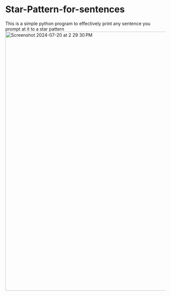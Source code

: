 # Star-Pattern-for-sentences
This is a simple python program to effectively print any sentence you prompt at it to a star pattern 
<img width="812" alt="Screenshot 2024-07-20 at 2 29 30 PM" src="https://github.com/user-attachments/assets/f4703392-2417-4c6e-9dcb-94b88f613dfe">
